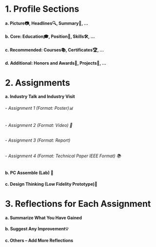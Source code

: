 # 1. Profile Sections

####   a. Picture📷, Headlines🔍, Summary📝, …
####   b. Core: Education🎓, Position👔, Skills🛠️, …
####   c. Recommended: Courses📚, Certificates🏆, …
####   d. Additional: Honors and Awards🏅, Projects🚀, …

# 2. Assignments

#### a. Industry Talk and Industry Visit
######       - Assignment 1 (Format: Poster)📊
######       - Assignment 2 (Format: Video) 🎥
######       - Assignment 3 (Format: Report) 
######       - Assignment 4 (Format: Technical Paper IEEE Format) 📚

#### b. PC Assemble (Lab) 📝

#### c. Design Thinking (Low Fidelity Prototype)🎨

# 3. Reflections for Each Assignment
####       a. Summarize What You Have Gained
####       b. Suggest Any Improvement💡
####       c. Others – Add More Reflections
